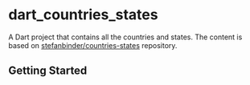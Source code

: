 # dart_countries_states

A Dart project that contains all the countries and states. The content is based on 
[stefanbinder/countries-states](https://github.com/stefanbinder/countries-states) repository.

## Getting Started


